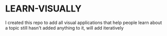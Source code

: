 # LEARN-VISUALLY
I created this repo to add all visual applications that help people learn about a topic
still hasn't added anything to it, will add iteratively
